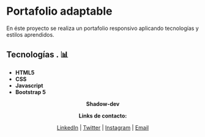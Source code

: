 
# Portafolio adaptable 

En éste proyecto se realiza un portafolio responsivo aplicando tecnologías y estilos aprendidos.


## Tecnologías . 📊

- **HTML5**
- **CSS**
- **Javascript**
- **Bootstrap 5**



<p align="center">
  <strong>Shadow-dev</strong>
</p>

<p align="center">
  <strong>Links de contacto:</strong>
</p>

<p align="center">
  <a href="https://linkedin.com/in/cristiansombra">LinkedIn</a> |
  <a href="https://twitter.com/CristianSombra8">Twitter</a> |
  <a href="https://www.instagram.com/cristiansombra87/">Instagram</a> |
  <a href="mailto:cristiansombra87@gmail.com">Email</a>
</p>


